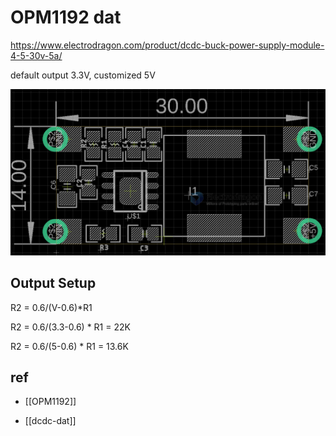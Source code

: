 
# OPM1192 dat 

https://www.electrodragon.com/product/dcdc-buck-power-supply-module-4-5-30v-5a/


default output 3.3V, customized 5V 

![](34-30-16-15-08-2023.png)


## Output Setup 

R2 = 0.6/(V-0.6)*R1

R2 = 0.6/(3.3-0.6) * R1 = 22K

R2 = 0.6/(5-0.6) * R1 = 13.6K


## ref

- [[OPM1192]]

- [[dcdc-dat]]



